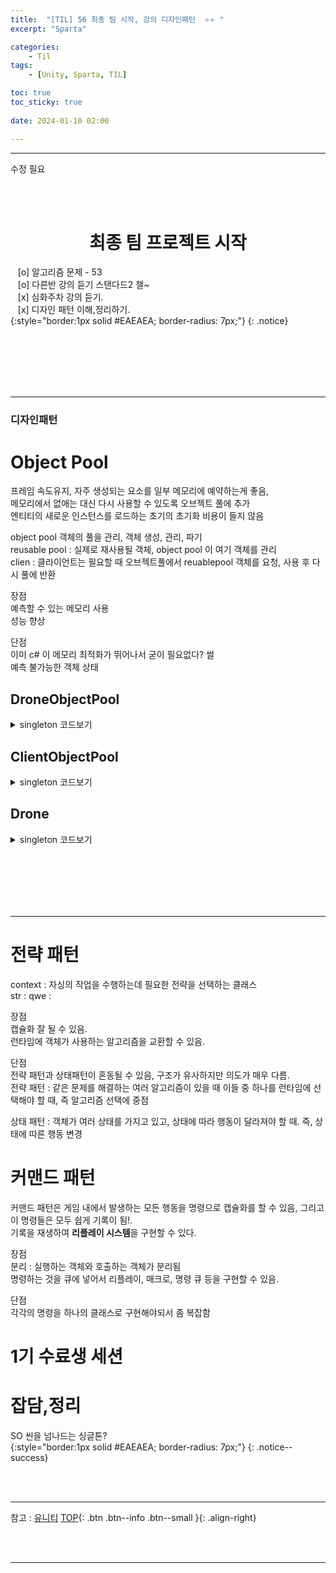```yaml
---
title:  "[TIL] 56 최종 팀 시작, 강의 디자인패턴  ⭐⭐ "
excerpt: "Sparta"

categories:
    - Til
tags:
    - [Unity, Sparta, TIL]

toc: true
toc_sticky: true
 
date: 2024-01-10 02:00

---
```

- - -


수정 필요

<BR><BR>

<center><H1>  최종 팀 프로젝트 시작  </H1></center>

&nbsp;&nbsp; [o] 알고리즘 문제  - 53  
&nbsp;&nbsp; [o] 다른반 강의 듣기 스탠다드2 챌~   
&nbsp;&nbsp; [x] 심화주차 강의 듣기.  
&nbsp;&nbsp; [x] 디자인 패턴 이해,정리하기.   
{:style="border:1px solid #EAEAEA; border-radius: 7px;"}
{: .notice}  

<br><br><br><br><br>
- - - 


<H3> 디자인패턴 </H3>

# Object Pool
프레임 속도유지, 자주 생성되는 요소를 일부 메모리에 예약하는게 좋음,  
메모리에서 없애는 대신 다시 사용할 수 있도록 오브젝트 풀에 추가  
엔티티의 새로운 인스턴스를 로드하는 초기의 초기화 비용이 들지 않음  

object pool 객체의 풀을 관리, 객체 생성, 관리, 파기  
reusable pool : 실제로 재사용될 객체, object pool 이 여기 객체를 관리  
clien : 클라이언트는 필요할 때 오브젝트풀에서 reuablepool 객체를 요청, 사용 후 다시 풀에 반환  

장점  
예측할 수 있는 메모리 사용  
성능 향상  

단점  
이미 c# 이 메모리 최적화가 뛰어나서 굳이 필요없다? 썰    
예측 불가능한 객체 상태    


## DroneObjectPool  

<details>
<summary>singleton 코드보기</summary>
<div class="notice--primary" markdown="1"> 

```c# 
using UnityEngine;
using UnityEngine.Pool;

public class DroneObjectPool : MonoBehaviour
{
    public int maxPoolSize = 10;
    public int stackDefaultCapacity = 10;

    // 필요할 떄 오브젝트 풀을 생성함
    public IObjectPool<Drone> Pool 
    {
        get 
        {
            if (_pool == null)
                _pool = 
                    new ObjectPool<Drone>(
                        CreatedPooledItem, 
                        OnTakeFromPool, 
                        OnReturnedToPool, 
                        OnDestroyPoolObject, 
                        true, 
                        stackDefaultCapacity,
                        maxPoolSize);
            return _pool;
        }
    }

    private IObjectPool<Drone> _pool;

    private Drone CreatedPooledItem() 
    {
        var go = 
            GameObject.CreatePrimitive(PrimitiveType.Cube);
        
        Drone drone = go.AddComponent<Drone>();
        
        go.name = "Drone";
        drone.Pool = Pool;
        
        return drone;
    }

    // 드론이 풀로 돌아올 때 호출됨
    private void OnReturnedToPool(Drone drone) 
    {
        drone.gameObject.SetActive(false);
    }

    // 드론이 풀에서 꺼내질 때 호출됨
    private void OnTakeFromPool(Drone drone) 
    {
        drone.gameObject.SetActive(true);
    }

    // 드론 오브젝트를 파괴할 때
    private void OnDestroyPoolObject(Drone drone) 
    {
        Destroy(drone.gameObject);
    }

    // 무작위 수의 드론을 생성하고 위치를 설정할 때
    public void Spawn() 
    {
        var amount = Random.Range(1, 10);
        
        for (int i = 0; i < amount; ++i) {
            var drone = Pool.Get();
            
            drone.transform.position = 
                Random.insideUnitSphere * 10;
        }
    }
}
```
</div>
</details>


## ClientObjectPool  

<details>
<summary>singleton 코드보기</summary>
<div class="notice--primary" markdown="1"> 

```c# 
using UnityEngine;

public class ClientObjectPool : MonoBehaviour
{
    private DroneObjectPool _pool;
    
    void Start()
    {
        _pool = gameObject.AddComponent<DroneObjectPool>();
    }

    void OnGUI()
    {
        if (GUILayout.Button("Spawn Drones"))
            _pool.Spawn();
    }
}
```
</div>
</details>

## Drone  

<details>
<summary>singleton 코드보기</summary>
<div class="notice--primary" markdown="1"> 

```c# 
using UnityEngine;
using UnityEngine.Pool;
using System.Collections;

public class Drone : MonoBehaviour 
{
    public IObjectPool<Drone> Pool { get; set; }

    public float _currentHealth;

    [SerializeField] 
    private float maxHealth = 100.0f;
    [SerializeField] 
    private float timeToSelfDestruct = 3.0f;

    void Start() 
    {
        _currentHealth = maxHealth;
    }
    
    void OnEnable() 
    {
        AttackPlayer();
        StartCoroutine(SelfDestruct());
    }

    private void OnDisable() 
    {
        ResetDrone();
    }

    IEnumerator SelfDestruct() {
        yield return new WaitForSeconds(timeToSelfDestruct);
        TakeDamage(maxHealth);
    }
    
    private void ReturnToPool() {
        Pool.Release(this);
    }
    
    private void ResetDrone() {
        _currentHealth = maxHealth;
    }

    public void AttackPlayer() {
        Debug.Log("Attack player!");
    }

    public void TakeDamage(float amount) {
        _currentHealth -= amount;
        
        if (_currentHealth <= 0.0f)
            ReturnToPool();
    }
}

```
</div>
</details>

<br><br><br><br><br>
- - - 

# 전략 패턴
context : 자싱의 작업을 수행하는데 필요한 전략을 선택하는 클래스  
str : 
qwe : 
 
장점  
캡슐화 잘 될 수 있음.  
런타임에 객체가 사용하는 알고리즘을 교환할 수 있음.  

단점  
전략 패턴과 상태패턴이 혼동될 수 있음, 구조가 유사하지만 의도가 매우 다름.  
전략 패턴 : 같은 문제를 해결하는 여러 알고리즘이 있을 때 이들 중 하나를 런타임에 선택해야 할 때, 즉 알고리즘 선택에 중점  

상태 패턴 : 객체가 여러 상태를 가지고 있고, 상태에 따라 행동이 달라져야 할 때. 즉, 상태에 따른 행동 변경  

# 커맨드 패턴
커맨드 패턴은 게임 내에서 발생하는 모든 행동을 명령으로 캡슐화를 할 수 있음, 그리고 이 명령들은 모두 쉽게 기록이 됨!.  
기록을 재생하여 **리플레이 시스템**을 구현할 수 있다.  

장점  
분리 : 실행하는 객체와 호출하는 객체가 분리됨  
명령하는 것을 큐에 넣어서 리플레이, 매크로, 명령 큐 등을 구현할 수 있음.  

단점  
각각의 명령을 하나의 클래스로 구현해야되서 좀 복잡함  

# 1기 수료생 세션



# 잡담,정리
SO 씬을 넘나드는 싱글톤?  
{:style="border:1px solid #EAEAEA; border-radius: 7px;"}
{: .notice--success}  

<br><br>
- - -

참고 : [유니티](https://docs.unity3d.com/kr/)
[TOP](#){: .btn .btn--info .btn--small }{: .align-right}


<br><br>
- - -
